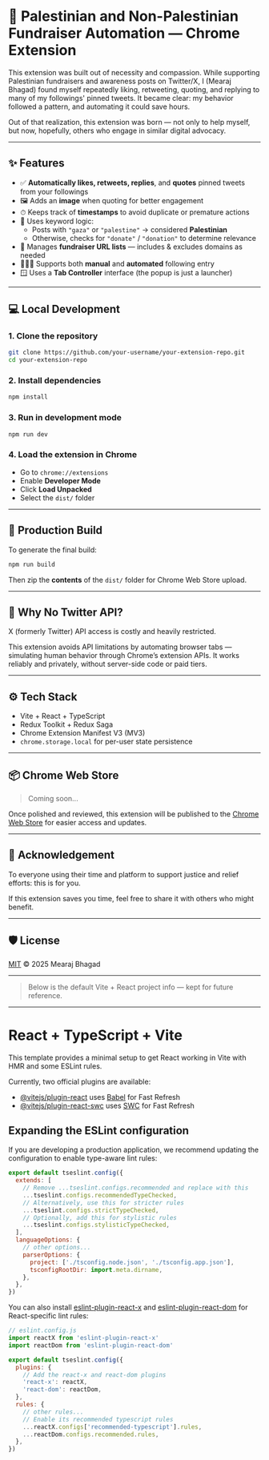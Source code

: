 # 🤖 Palestinian and Non-Palestinian Fundraiser Automation — Chrome Extension

This extension was built out of necessity and compassion. While supporting Palestinian fundraisers and awareness posts on Twitter/X, I (Mearaj Bhagad) found myself repeatedly liking, retweeting, quoting, and replying to many of my followings' pinned tweets. It became clear: my behavior followed a pattern, and automating it could save hours.

Out of that realization, this extension was born — not only to help myself, but now, hopefully, others who engage in similar digital advocacy.

---

## ✨ Features

- ✅ **Automatically likes, retweets, replies**, and **quotes** pinned tweets from your followings  
- 🖼 Adds an **image** when quoting for better engagement  
- ⏱ Keeps track of **timestamps** to avoid duplicate or premature actions  
- 🧠 Uses keyword logic:
  - Posts with `"gaza"` or `"palestine"` → considered **Palestinian**
  - Otherwise, checks for `"donate"` / `"donation"` to determine relevance  
- 🔗 Manages **fundraiser URL lists** — includes & excludes domains as needed  
- 🧑‍🤝‍🧑 Supports both **manual** and **automated** following entry  
- 🪟 Uses a **Tab Controller** interface (the popup is just a launcher)  

---

## 💻 Local Development

### 1. Clone the repository

```bash
git clone https://github.com/your-username/your-extension-repo.git
cd your-extension-repo
```

### 2. Install dependencies

```bash
npm install
```

### 3. Run in development mode

```bash
npm run dev
```

### 4. Load the extension in Chrome

- Go to `chrome://extensions`
- Enable **Developer Mode**
- Click **Load Unpacked**
- Select the `dist/` folder

---

## 🚀 Production Build

To generate the final build:

```bash
npm run build
```

Then zip the **contents** of the `dist/` folder for Chrome Web Store upload.

---

## 🧪 Why No Twitter API?

X (formerly Twitter) API access is costly and heavily restricted.

This extension avoids API limitations by automating browser tabs — simulating human behavior through Chrome’s extension APIs. It works reliably and privately, without server-side code or paid tiers.

---

## ⚙️ Tech Stack

- Vite + React + TypeScript  
- Redux Toolkit + Redux Saga  
- Chrome Extension Manifest V3 (MV3)  
- `chrome.storage.local` for per-user state persistence  

---

## 📦 Chrome Web Store

> Coming soon...

Once polished and reviewed, this extension will be published to the [Chrome Web Store](https://chrome.google.com/webstore/developer/dashboard) for easier access and updates.

---

## 🙏 Acknowledgement

To everyone using their time and platform to support justice and relief efforts: this is for you.

If this extension saves you time, feel free to share it with others who might benefit.

---

## 🛡 License

[MIT](./LICENSE) © 2025 Mearaj Bhagad

---

> Below is the default Vite + React project info — kept for future reference.

---

# React + TypeScript + Vite

This template provides a minimal setup to get React working in Vite with HMR and some ESLint rules.

Currently, two official plugins are available:

- [@vitejs/plugin-react](https://github.com/vitejs/vite-plugin-react/blob/main/packages/plugin-react) uses [Babel](https://babeljs.io/) for Fast Refresh  
- [@vitejs/plugin-react-swc](https://github.com/vitejs/vite-plugin-react/blob/main/packages/plugin-react-swc) uses [SWC](https://swc.rs/) for Fast Refresh  

## Expanding the ESLint configuration

If you are developing a production application, we recommend updating the configuration to enable type-aware lint rules:

```js
export default tseslint.config({
  extends: [
    // Remove ...tseslint.configs.recommended and replace with this
    ...tseslint.configs.recommendedTypeChecked,
    // Alternatively, use this for stricter rules
    ...tseslint.configs.strictTypeChecked,
    // Optionally, add this for stylistic rules
    ...tseslint.configs.stylisticTypeChecked,
  ],
  languageOptions: {
    // other options...
    parserOptions: {
      project: ['./tsconfig.node.json', './tsconfig.app.json'],
      tsconfigRootDir: import.meta.dirname,
    },
  },
})
```

You can also install [eslint-plugin-react-x](https://github.com/Rel1cx/eslint-react/tree/main/packages/plugins/eslint-plugin-react-x) and [eslint-plugin-react-dom](https://github.com/Rel1cx/eslint-react/tree/main/packages/plugins/eslint-plugin-react-dom) for React-specific lint rules:

```js
// eslint.config.js
import reactX from 'eslint-plugin-react-x'
import reactDom from 'eslint-plugin-react-dom'

export default tseslint.config({
  plugins: {
    // Add the react-x and react-dom plugins
    'react-x': reactX,
    'react-dom': reactDom,
  },
  rules: {
    // other rules...
    // Enable its recommended typescript rules
    ...reactX.configs['recommended-typescript'].rules,
    ...reactDom.configs.recommended.rules,
  },
})
```
